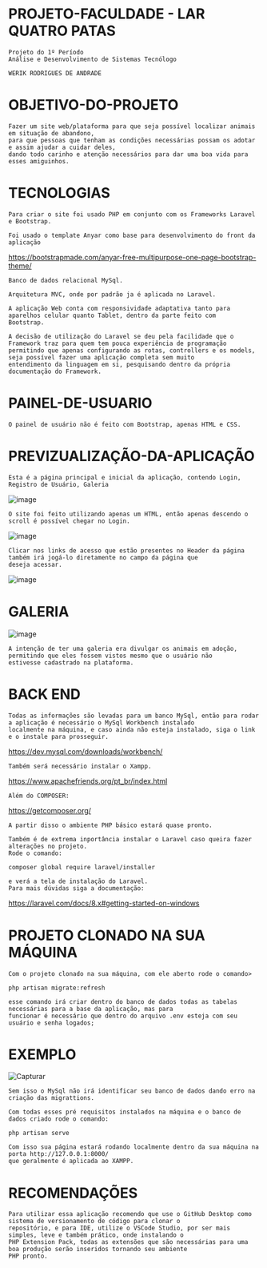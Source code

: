 # PROJETO-FACULDADE - LAR QUATRO PATAS

    Projeto do 1º Período
    Análise e Desenvolvimento de Sistemas Tecnólogo
    
    WERIK RODRIGUES DE ANDRADE    

# OBJETIVO-DO-PROJETO
    Fazer um site web/plataforma para que seja possível localizar animais em situação de abandono,
    para que pessoas que tenham as condições necessárias possam os adotar e assim ajudar a cuidar deles,
    dando todo carinho e atenção necessários para dar uma boa vida para esses amiguinhos.

# TECNOLOGIAS
    Para criar o site foi usado PHP em conjunto com os Frameworks Laravel e Bootstrap.
    
    Foi usado o template Anyar como base para desenvolvimento do front da aplicação
 https://bootstrapmade.com/anyar-free-multipurpose-one-page-bootstrap-theme/
    
    Banco de dados relacional MySql.
    
    Arquitetura MVC, onde por padrão ja é aplicada no Laravel.

    A aplicação Web conta com responsividade adaptativa tanto para aparelhos celular quanto Tablet, dentro da parte feito com 
    Bootstrap.
    
    A decisão de utilização do Laravel se deu pela facilidade que o Framework traz para quem tem pouca experiência de programação
    permitindo que apenas configurando as rotas, controllers e os models, seja possível fazer uma aplicação completa sem muito
    entendimento da linguagem em si, pesquisando dentro da própria documentação do Framework.
    

# PAINEL-DE-USUARIO
    O painel de usuário não é feito com Bootstrap, apenas HTML e CSS.
    
# PREVIZUALIZAÇÃO-DA-APLICAÇÃO

    Esta é a página principal e inicial da aplicação, contendo Login, Registro de Usuário, Galeria
    
![image](https://user-images.githubusercontent.com/51803873/176567143-2b0ea174-3ae9-4462-b3c5-422ce6d1a386.png)
   
    O site foi feito utilizando apenas um HTML, então apenas descendo o scroll é possível chegar no Login.
    
![image](https://user-images.githubusercontent.com/51803873/176567267-2635e097-2488-4b98-b896-aab90b63489b.png)
   
    Clicar nos links de acesso que estão presentes no Header da página também irá jogá-lo diretamente no campo da página que 
    deseja acessar.
    
![image](https://user-images.githubusercontent.com/51803873/176567428-ec41bfbe-9d84-466b-a7bf-d58ace9f286e.png)
   
# GALERIA
    
![image](https://user-images.githubusercontent.com/51803873/176567613-b48a76c3-ed2d-46c3-ba69-49449810b282.png)

    A intenção de ter uma galeria era divulgar os animais em adoção, permitindo que eles fossem vistos mesmo que o usuário não 
    estivesse cadastrado na plataforma.
 
# BACK END

    Todas as informações são levadas para um banco MySql, então para rodar a aplicação é necessário o MySql Workbench instalado 
    localmente na máquina, e caso ainda não esteja instalado, siga o link e o instale para prosseguir.    
 https://dev.mysql.com/downloads/workbench/
    
    Também será necessário instalar o Xampp.    
 https://www.apachefriends.org/pt_br/index.html
 
    Além do COMPOSER: 
 https://getcomposer.org/
 
    A partir disso o ambiente PHP básico estará quase pronto.
    
    Também é de extrema inportância instalar o Laravel caso queira fazer alterações no projeto.
    Rode o comando:
    
    composer global require laravel/installer
    
    e verá a tela de instalação do Laravel.
    Para mais dúvidas siga a documentação:
 https://laravel.com/docs/8.x#getting-started-on-windows   
    
    
# PROJETO CLONADO NA SUA MÁQUINA
    Com o projeto clonado na sua máquina, com ele aberto rode o comando>
    
    php artisan migrate:refresh
    
    esse comando irá criar dentro do banco de dados todas as tabelas necessárias para a base da aplicação, mas para 
    funcionar é necessário que dentro do arquivo .env esteja com seu usuário e senha logados;
    
# EXEMPLO

![Capturar](https://user-images.githubusercontent.com/51803873/176568975-53ab14cf-7424-45df-add1-3fad435ad491.PNG)

    Sem isso o MySql não irá identificar seu banco de dados dando erro na criação das migrattions.
    
    Com todas esses pré requisitos instalados na máquina e o banco de dados criado rode o comando:
    
    php artisan serve
    
    Com isso sua página estará rodando localmente dentro da sua máquina na porta http://127.0.0.1:8000/
    que geralmente é aplicada ao XAMPP.
      
    
    
# RECOMENDAÇÕES
    Para utilizar essa aplicação recomendo que use o GitHub Desktop como sistema de versionamento de código para clonar o 
    repositório, e para IDE, utilize o VSCode Studio, por ser mais simples, leve e também prático, onde instalando o 
    PHP Extension Pack, todas as extensões que são necessárias para uma boa produção serão inseridos tornando seu ambiente 
    PHP pronto.

    



